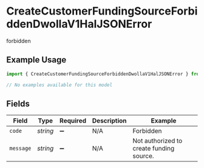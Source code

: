 # CreateCustomerFundingSourceForbiddenDwollaV1HalJSONError

forbidden

## Example Usage

```typescript
import { CreateCustomerFundingSourceForbiddenDwollaV1HalJSONError } from "dwolla/models/errors";

// No examples available for this model
```

## Fields

| Field                                    | Type                                     | Required                                 | Description                              | Example                                  |
| ---------------------------------------- | ---------------------------------------- | ---------------------------------------- | ---------------------------------------- | ---------------------------------------- |
| `code`                                   | *string*                                 | :heavy_minus_sign:                       | N/A                                      | Forbidden                                |
| `message`                                | *string*                                 | :heavy_minus_sign:                       | N/A                                      | Not authorized to create funding source. |